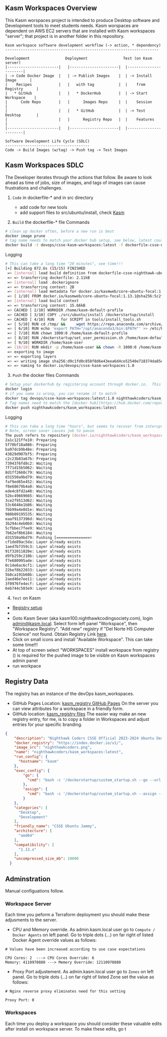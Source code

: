 ## Kasm Workspaces Overview
This Kasm worspaces project is intended to produce Desktop software and Development tools to meet students needs.  Kasm worspaces are dependent on AWS EC2 servers that are installed with Kasm workspaces "server"; that project is in another folder in this repository. 
```
Kasm workspace software development workflow (-> action, * dependency)
---------------------------------------------------------------------

Development                Deployment                Test (on Kasm server)
|-----------------------|   |----------------------|  |-----------------------| 
| -> Code Docker Image  |   | -> Publish Images    |  | -> Install Image      |
|    Recipes            |   |   with tag           |  |    from Registry      |
|   * GitHub            |   |   * DockerHub        |  | -> Start Workspace    | 
|      Code Repo        |   |      Images Repo     |  |    Session            |
|                       |   |   * GitHub           |  | -> Test Desktop       |
|                       |   |      Registry Repo   |  |    Features           |
|-----------------------|   |----------------------|  |-----------------------|

Software Development Life Cycle (SDLC)
--------------------------------------
Code -> Build Images (w/tag) -> Push tag -> Test Images
```


## Kasm Workspaces SDLC
The Developer iterates through the actions that follow.  Be aware to look ahead as time of jobs, size of images, and tags of images can cause frustrations and challenges.

1. `Code` in dockerfile-* and in src directory
    - add code for new tools
    - add support files to src/ubuntu/install, check [Kasm](https://github.com/kasmtech/workspaces-images.git)

2. `Build` the dockerfile-* file
Commands

```bash
# clean up docker often, before a new run is best
docker image prune  
# tag name needs to match your docker hub setup, see below, latest could be :1.0 for specific verion
docker build -t devops/csse-kasm-workspaces:latest -f dockerfile-csse-nighthawk-ubuntu-jammy-desktop .
````

Logging

```bash
# This can take a long time "20 minutes", see time!!!
[+] Building 872.6s (15/15) FINISHED                                                                            
 => [internal] load build definition from dockerfile-csse-nighthawk-ubuntu-jammy-desktop-agupta            0.0s
 => => transferring dockerfile: 2.11kB                                                                     0.0s
 => [internal] load .dockerignore                                                                          0.0s
 => => transferring context: 2B                                                                            0.0s
 => [internal] load metadata for docker.io/kasmweb/core-ubuntu-focal:1.13.1                                2.6s
 => [ 1/10] FROM docker.io/kasmweb/core-ubuntu-focal:1.13.1@sha256:5c2f1bbe9bcc679ddcdf73e21f8ce9d4214cfb  0.0s
 => [internal] load build context                                                                          0.0s
 => => transferring context: 15.66kB                                                                       0.0s
 => CACHED [ 2/10] WORKDIR /home/kasm-default-profile                                                      0.0s
 => CACHED [ 3/10] COPY ./src/ubuntu/install /dockerstartup/install                                        0.0s
 => CACHED [ 4/10] RUN   for SCRIPT in tools/install_tools.sh                   chrome/install_chrome.sh   0.0s
 => [ 5/10] RUN cd /tmp/ &&     wget https://repo.anaconda.com/archive/Anaconda3-2023.07-1-Linux-x86_64  123.9s
 => [ 6/10] RUN echo 'export PATH="/opt/anaconda3/bin:$PATH"' >> /etc/bash.bashrc &&     /opt/anaconda3  573.9s
 => [ 7/10] RUN chown 1000:0 /home/kasm-default-profile                                                    0.3s 
 => [ 8/10] RUN /dockerstartup/set_user_permission.sh /home/kasm-default-profile                           1.2s 
 => [ 9/10] WORKDIR /home/kasm-user                                                                        0.0s 
 => [10/10] RUN mkdir -p /home/kasm-user && chown -R 1000:0 /home/kasm-user                                0.2s 
 => exporting to image                                                                                   170.3s 
 => => exporting layers                                                                                  170.2s 
 => => writing image sha256:d9c1fd0c858f8d6e43eea6d4ce52540e718374da85e8774c05bd2d6f334d374c               0.0s
 => => naming to docker.io/devops/csse-kasm-workspaces:1.0     
```
3. `Push` the docker files
Commands

```bash
# Setup your dockerhub by registering account through docker.io.  This is like GitHub, the public repositories are free.
docker login
# if you name is wrong, you can rename it to match
docker tag devops/csse-kasm-workspaces:latest:1.0 nighthawkcoders/kasm_workspaces:latest
# Tag names need to match the [docker hub](https://hub.docker.com/repository/docker/nighthawkcoders/kasm_workspaces/general).  
docker push nighthawkcoders/kasm_workspaces:latest
```

Logging

```bash
# This can take a long time "hours", but seems to recover from interupts, see log
# Note, screen saver causes job to pause
The push refers to repository [docker.io/nighthawkcoders/kasm_workspaces]
2a1c121ffe10: Preparing 
5f70bf18a086: Preparing 
ba97dcb9b48e: Preparing 
43829d907bf5: Preparing 
c2c23b83a67b: Preparing 
7394376fd8c2: Waiting 
7f71d15b5062: Waiting 
8d1ff2660c79: Waiting 
d31550a9bd79: Waiting 
faf9ed65e452: Waiting 
f0e68679b4a0: Waiting 
ede4c8fd2a48: Waiting 
52bc49669665: Waiting 
3ce2f9513d62: Waiting 
53c6646e1b86: Waiting 
7bb99a4e8d1e: Waiting 
980b09195535: Waiting 
eaaf9137396d: Waiting 
3b294c4eb0b9: Waiting 
5cfbbec7fee9: Waiting 
7b62ef8b6184: Waiting 
d31550a9bd79: Pushing [===============>                                   ]  1.959GB/6.42GB
cf1de89ac5da: Layer already exists 
1aed7b7359c3: Layer already exists 
91f32011820e: Layer already exists 
d9fb259c210b: Layer already exists 
f7e680995ade: Layer already exists 
0c14e6ac6cf1: Layer already exists 
22bef8b22033: Layer already exists 
5b8ca191b60b: Layer already exists 
2aed46e7ee11: Layer already exists 
3f0976fe4ecf: Layer already exists 
6eb744c503e9: Layer already exists 

```

4. `Test` on Kasm
- [Registry setup](https://github.com/nighthawkcoders/kasm_registry/tree/1.0/workspaces/CSSE-Ubuntu-Jammy)
- [](https://nighthawkcoders.github.io/kasm_registry/) 
- Goto Kasm Sever (aka kasm100.nighthawkcodingsociety.com), login admin@kasm.local.   Select form left panel "Workspace", then "Workspace Registry".  "Add new" registry if "Del Norte HS Computer Science" not found. Obtain Registry Link [here](https://nighthawkcoders.github.io/kasm_registry).
- Click on small icons and install "Available Workspace".  This can take some time!!!
- At top of screen select "WORKSPACES"
install workspace from registry () is required for the pushed image to be visible on Kasm workspaces admin panel
- run workpace

## Registry Data 
The registry has an instance of the devOps kasm_workspaces.
- GitHub Pages Location: [kasm_registry GitHub Pages](https://nighthawkcoders.github.io/kasm_registry/1.0/)  On the server you can view attributes for a workspace in a friendly form.
- GitHub location: [kasm_registry files](https://github.com/nighthawkcoders/kasm_registry)  The easier way make an new registry entry, for me, is to copy a folder in Workspaces and adjust entries for your specific branding.

```json
{
    "description": "Nighthawk Coders CSSE Official 2023-2024 Ubuntu Desktop Workspace",
    "docker_registry": "https://index.docker.io/v1/",
    "image_src": "nighthawkcoders.png",
    "name": "nighthawkcoders/kasm_workspaces:latest",
    "run_config": {
      "hostname": "kasm"
    },
    "exec_config": {
        "go": {
          "cmd": "bash -c '/dockerstartup/custom_startup.sh --go --url \"$KASM_URL\"'"
        },
        "assign": {
          "cmd": "bash -c '/dockerstartup/custom_startup.sh --assign --url \"$KASM_URL\"'"
        }
    },
    "categories": [
      "Desktop",
      "Development"
    ],
    "friendly_name": "CSSE Ubuntu Jammy",
    "architecture": [
      "amd64"
    ],
    "compatibility": [
      "1.13.x"
    ],
    "uncompressed_size_mb": 10000
  }
```

## Adminstration
Manual configuations follow.

### Workspace Server
Each time you peform a Terraform deployment you should make these adjusments to the server.
- CPU and Memory override.   As admin.kasm.local user go to `Compute / Docker Agents` on left panel. Go to triple dots (...) on far right of listed Docker Agent override values as follows:

```
# Values have been increased according to use case expectations

CPU Cores: 2  ---> CPU Cores Override: 6
Memory: 4110970880 ---> Memory Override: 12110970880
```

- Proxy Port adjustement.  As admin.kasm.local user go to `Zones` on left panel.  Go to triple dots (...) on far right of listed Zone set the value as follows:

```
# Nginx reverse proxy eliminates need for this setting

Proxy Port: 0
```

### Workspaces 
Each time you deploy a workspace you should consider these valuable edits after install on workspace server.  To make these edits, go t 
